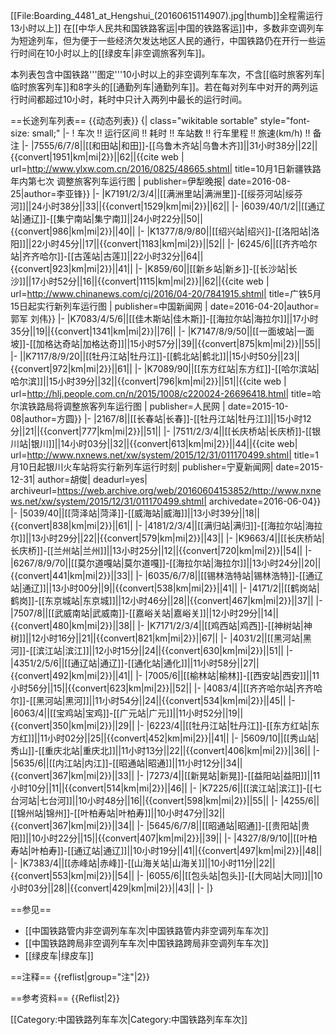 [[File:Boarding_4481_at_Hengshui_(20160615114907).jpg|thumb]]全程需运行13小时以上]]
在[[中华人民共和国铁路客运|中国的铁路客运]]中，多数非空调列车为短途列车，但为便于一些经济欠发达地区人民的通行，中国铁路仍在开行一些运行时间在10小时以上的[[绿皮车|非空调旅客列车]]。

本列表包含中国铁路'''图定'''10小时以上的非空调列车车次，不含[[临时旅客列车|临时旅客列车]]和8字头的[[通勤列车|通勤列车]]。若在每对列车中对开的两列运行时间都超过10小时，耗时中只计入两列中最长的运行时间。


==长途列车列表==
{{动态列表}}
{| class="wikitable sortable" style="font-size: small;"
|-
! 车次 !! 运行区间 !! 耗时 !! 车站数 !! 行车里程 !! 旅速(km/h) !! 备注
|-
|7555/6/7/8||[[和田站|和田]]-[[乌鲁木齐站|乌鲁木齐]]||31小时38分||22||{{convert|1951|km|mi|2}}||62||<ref>{{cite web | url=http://www.ylxw.com.cn/2016/0825/48665.shtml| title=10月1日新疆铁路年内第七次 调整旅客列车运行图  | publisher=伊犁晚报| date=2016-08-25|author=李亚锋}}</ref>
|-
|K7191/2/3/4||[[满洲里站|满洲里]]-[[绥芬河站|绥芬河]]||24小时38分||33||{{convert|1529|km|mi|2}}||62||
|-
|6039/40/1/2||[[通辽站|通辽]]-[[集宁南站|集宁南]]||24小时22分||50||{{convert|986|km|mi|2}}||40||
|-
|K1377/8/9/80||[[绍兴站|绍兴]]-[[洛阳站|洛阳]]||22小时45分||17||{{convert|1183|km|mi|2}}||52||
|-
|6245/6||[[齐齐哈尔站|齐齐哈尔]]-[[古莲站|古莲]]||22小时32分||64||{{convert|923|km|mi|2}}||41||
|-
|K859/60||[[新乡站|新乡]]-[[长沙站|长沙]]||17小时52分||16||{{convert|1115|km|mi|2}}||62||<ref>{{cite web | url=http://www.chinanews.com/cj/2016/04-20/7841915.shtml| title=广铁5月15日起实行新列车运行图  | publisher=中国新闻网 | date=2016-04-20|author=郭军 刘伟}}</ref>
|-
|K7083/4/5/6||[[佳木斯站|佳木斯]]-[[海拉尔站|海拉尔]]||17小时35分||19||{{convert|1341|km|mi|2}}||76||
|-
|K7147/8/9/50||[[一面坡站|一面坡]]-[[加格达奇站|加格达奇]]||15小时57分||39||{{convert|875|km|mi|2}}||55||
|-
||K7117/8/9/20||[[牡丹江站|牡丹江]]-[[鹤北站|鹤北]]||15小时50分||23||{{convert|972|km|mi|2}}||61||
|-
|K7089/90||[[东方红站|东方红]]-[[哈尔滨站|哈尔滨]]||15小时39分||32||{{convert|796|km|mi|2}}||51||<ref>{{cite web | url=http://hlj.people.com.cn/n/2015/1008/c220024-26696418.html| title=哈尔滨铁路局将调整旅客列车运行图 | publisher=人民网 | date=2015-10-08|author=方圆}}</ref>
|-
|2167/8||[[长春站|长春]]-[[牡丹江站|牡丹江]]||15小时12分||21||{{convert|777|km|mi|2}}||51||
|-
|7511/2/3/4||[[长庆桥站|长庆桥]]-[[银川站|银川]]||14小时03分||32||{{convert|613|km|mi|2}}||44||<ref name='lz-011016'>{{cite web| url=http://www.nxnews.net/xw/system/2015/12/31/011170499.shtml| title=1月10日起银川火车站将实行新列车运行时刻| publisher=宁夏新闻网| date=2015-12-31| author=胡俊| deadurl=yes| archiveurl=https://web.archive.org/web/20160604153852/http://www.nxnews.net/xw/system/2015/12/31/011170499.shtml| archivedate=2016-06-04}}</ref>
|-
|5039/40||[[菏泽站|菏泽]]-[[威海站|威海]]||13小时39分||18||{{convert|838|km|mi|2}}||61||
|-
|4181/2/3/4||[[满归站|满归]]-[[海拉尔站|海拉尔]]||13小时29分||22||{{convert|579|km|mi|2}}||43||
|-
|K9663/4||[[长庆桥站|长庆桥]]-[[兰州站|兰州]]||13小时25分||12||{{convert|720|km|mi|2}}||54||<ref name='lz-011016'/>
|-
|6267/8/9/70||[[莫尔道嘎站|莫尔道嘎]]-[[海拉尔站|海拉尔]]||13小时24分||20||{{convert|441|km|mi|2}}||33||
|-
|6035/6/7/8||[[锡林浩特站|锡林浩特]]-[[通辽站|通辽]]||13小时00分||9||{{convert|538|km|mi|2}}||41||
|-
|4171/2||[[鹤岗站|鹤岗]]-[[东京城站|东京城]]||12小时46分||28||{{convert|467|km|mi|2}}||37||
|-
|7507/8||[[武威南站|武威南]]-[[嘉峪关站|嘉峪关]]||12小时29分||14||{{convert|480|km|mi|2}}||38||
|-
|K7171/2/3/4||[[鸡西站|鸡西]]-[[神树站|神树]]||12小时16分||21||{{convert|821|km|mi|2}}||67||
|-
|4031/2||[[黑河站|黑河]]-[[滨江站|滨江]]||12小时15分||24||{{convert|630|km|mi|2}}||51||
|-
|4351/2/5/6||[[通辽站|通辽]]-[[通化站|通化]]||11小时58分||27||{{convert|492|km|mi|2}}||41||
|-
|7005/6||[[榆林站|榆林]]-[[西安站|西安]]||11小时56分||15||{{convert|623|km|mi|2}}||52||
|-
|4083/4||[[齐齐哈尔站|齐齐哈尔]]-[[黑河站|黑河]]||11小时54分||24||{{convert|534|km|mi|2}}||45||
|-
|6063/4||[[宝鸡站|宝鸡]]-[[广元站|广元]]||11小时52分||19||{{convert|350|km|mi|2}}||29||
|-
|6223/4||[[牡丹江站|牡丹江]]-[[东方红站|东方红]]||11小时02分||25||{{convert|452|km|mi|2}}||41||
|-
|5609/10||[[秀山站|秀山]]-[[重庆北站|重庆北]]||11小时13分||22||{{convert|406|km|mi|2}}||36||
|-
|5635/6||[[内江站|内江]]-[[昭通站|昭通]]||11小时12分||34||{{convert|367|km|mi|2}}||33||
|-
|7273/4||[[新晃站|新晃]]-[[益阳站|益阳]]||11小时10分||11||{{convert|514|km|mi|2}}||46||
|-
|K7225/6||[[滨江站|滨江]]-[[七台河站|七台河]]||10小时48分||16||{{convert|598|km|mi|2}}||55||
|-
|4255/6||[[锦州站|锦州]]-[[叶柏寿站|叶柏寿]]||10小时47分||32||{{convert|367|km|mi|2}}||34||
|-
|5645/6/7/8||[[昭通站|昭通]]-[[贵阳站|贵阳]]||10小时22分||15||{{convert|407|km|mi|2}}||39||
|-
|4327/8/9/10||[[叶柏寿站|叶柏寿]]-[[通辽站|通辽]]||10小时19分||41||{{convert|497|km|mi|2}}||48||
|-
|K7383/4||[[赤峰站|赤峰]]-[[山海关站|山海关]]||10小时11分||22||{{convert|553|km|mi|2}}||54||
|-
|6055/6||[[包头站|包头]]-[[大同站|大同]]||10小时03分||28||{{convert|429|km|mi|2}}||43||
|-
|}

==参见==
* [[中国铁路管内非空调列车车次|中国铁路管内非空调列车车次]]
* [[中国铁路跨局非空调列车车次|中国铁路跨局非空调列车车次]]
* [[绿皮车|绿皮车]]

==注释==
{{reflist|group="注"|2}}

==参考资料==
{{Reflist|2}}

[[Category:中国铁路列车车次|Category:中国铁路列车车次]]